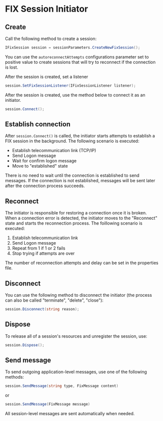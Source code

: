 # FIX Session Initiator
## Create

Call the following method to create a session:
```csharp
IFixSession session = sessionParameters.CreateNewFixSession();
```

You can use the `autoreconnectAttempts` configurations parameter set to positive value 
to create sessions that will try to reconnect if the connection is lost.

After the session is created, set a listener
```csharp
session.SetFixSessionListener(IFixSessionListener listener);
```

After the session is created, use the method below to connect it as an initiator.
```csharp
session.Connect();
```

## Establish connection

After `session.Connect()` is called, the initiator starts attempts to establish a FIX session in the background. The following scenario is executed:
- Establish telecommunication link (TCP/IP)
- Send Logon message
- Wait for confirm logon message
- Move to "established" state

There is no need to wait until the connection is established to send messages. If the connection is
not established, messages will be sent later after the connection process succeeds.

## Reconnect
The initiator is responsible for restoring a connection once it is broken. When a connection error
is detected, the initiator moves to the "Reconnect" state and starts the reconnection process. The
foillowing scenario is executed:
1. Establish telecommunication link
2. Send Logon message
3. Repeat from 1 if 1 or 2 fails
4. Stop trying if attempts are over

The number of reconnection attempts and delay can be set in the properties file.

## Disconnect
You can use the following method to disconnect the initiator (the process can also be called "terminate", "delete", "close"):
```csharp
session.Disconnect(string reason); 
```

## Dispose
To release all of a session's resources and unregister the session, use:
```csharp
session.Dispose();
```

## Send message
To send outgoing application-level messages, use one of the following methods:
```csharp
session.SendMessage(string type, FixMessage content)
```

or

```csharp
session.SendMessage(FixMessage message)
```

All session-level messages are sent automatically when needed.

